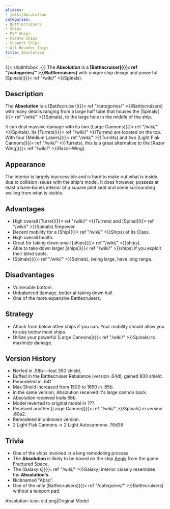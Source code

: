 ```yaml
---
aliases:
- /wiki/Absolution
categories:
- Battlecruisers
- Ships
- PVP Ships
- Pirate Ships
- Support Ships
- All-Rounder Ships
title: Absolution
---
```


{{< shipInfobox >}} The **_Absolution_** is a **[Battlecruiser]({{< ref "/categories/" >}}Battlecruisers)** with unique ship design and powerful [Spinals]({{< ref "/wiki/" >}}Spinals).  

## Description 

The **Absolution** is a [Battlecruiser]({{< ref "/categories/" >}}Battlecruisers) with many details ranging from a large half tube that houses the [Spinals]({{< ref "/wiki/" >}}Spinals), to the large hole in the middle of the ship.

It can deal massive damage with its two [Large Cannons]({{< ref "/wiki/" >}}Spinals). Its [Turrets]({{< ref "/wiki/" >}}Turrets) are located on the top. With four [Medium Lasers]({{< ref "/wiki/" >}}Turrets) and two [Light Flak Cannons]({{< ref "/wiki/" >}}Turrets), this is a great alternative to the [Razor Wing]({{< ref "/wiki/" >}}Razor-Wing).

## Appearance

The interior is largely inaccessible and is hard to make out what is inside, due to collision issues with the ship's model. It does however, possess at least a bare-bones interior of a square pilot seat and some surrounding walling from what is visible.

## Advantages

- High overall [Turret]({{< ref "/wiki/" >}}Turrets) and [Spinal]({{< ref "/wiki/" >}}Spinals) firepower.
- Decent mobility for a [Ship]({{< ref "/wiki/" >}}Ships) of its Class.
- High overall health.
- Great for taking down small [ships]({{< ref "/wiki/" >}}ships).
- Able to take down larger [ships]({{< ref "/wiki/" >}}ships) if you exploit their blind spots.
- [Spinals]({{< ref "/wiki/" >}}Spinals), being large, have long range.

## Disadvantages 

- Vulnerable bottom.
- Unbalanced damage, better at taking down hull.
- One of the more expensive Battlecruisers.

## Strategy

- Attack from below other ships if you can. Your mobility should allow you to stay below most ships.
- Utilize your powerful [Large Cannons]({{< ref "/wiki/" >}}Spinals) to maximize damage.

## Version History 

- Nerfed in .58b---lost 350 shield.
- Buffed in the Battlecruiser Rebalance (version .64d), gained 800 shield.
- Remodeled in .64f
- Max Shield increased from 1500 to 1650 in .65b.
- in the same version, Absolution received it's large cannon back.
- Absolution received trails 66b.
- Model reverted to original model in ???.
- Received another [Large Cannon]({{< ref "/wiki/" >}}Spinals) in version .69a2.
- Remodeled in unknown version.
- 2 Light Flak Cannons -> 2 Light Autocannons .76d36

## Trivia

- One of the ships involved in a long remodeling process
- The **Absolution** is likely to be based on the ship [Aegis](https://fracturedspace.fandom.com/wiki/Aegis) from the game Fractured Space.
- The [Galaxy's]({{< ref "/wiki/" >}}Galaxy) interior closely resembles the **Absolution's.**
- Nicknamed "Abso".
- One of the only [Battlecruisers]({{< ref "/categories/" >}}Battlecruisers) without a teleport pad.

Absolution-icon-old.png|Original Model